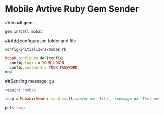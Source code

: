 Mobile Avtive Ruby Gem Sender
=============================

##Install gem:

```gem install mobak```


##Add configuration folder and file

```config/initializers/mobak.rb```

```ruby
Mobak.configure do |config|
  config.login = YOUR_LOGIN
  config.password = YOUR_PASSWORD
end
```

##Sending message:
gu
```ruby
require 'mobak'

resp = Mobak::Sender.send_sms({:sender => 'Info', :message => 'Test message', :phone => '79194830xxx', :uid => 'UNIQUE_STRING_UID_FOR_YOUR_MESSAGE'})

puts resp
```